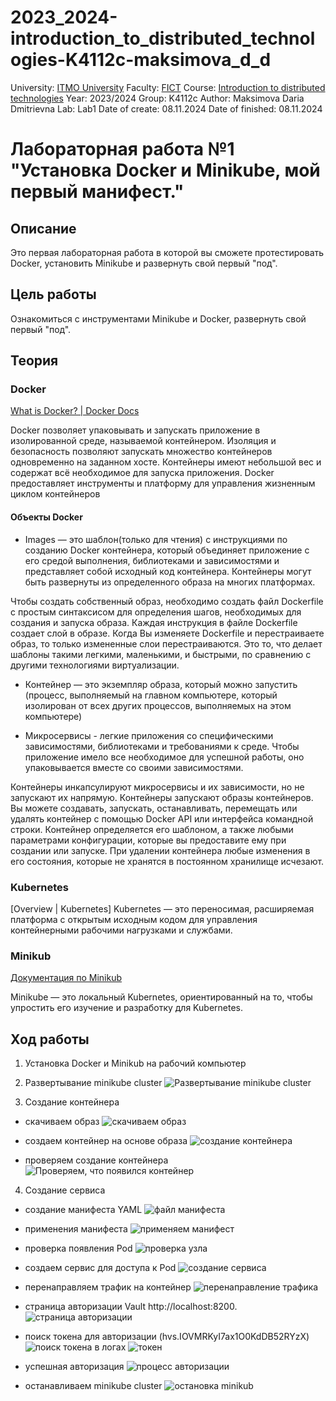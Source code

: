 # 2023_2024-introduction_to_distributed_technologies-K4112c-maksimova_d_d
University: [ITMO University](https://itmo.ru/ru/)
Faculty: [FICT](https://fict.itmo.ru)
Course: [Introduction to distributed technologies](https://github.com/itmo-ict-faculty/introduction-to-distributed-technologies)
Year: 2023/2024
Group: K4112c
Author: Maksimova Daria Dmitrievna
Lab: Lab1
Date of create: 08.11.2024
Date of finished: 08.11.2024

# Лабораторная работа №1 "Установка Docker и Minikube, мой первый манифест."
## Описание
Это первая лабораторная работа в которой вы сможете протестировать Docker, установить Minikube и развернуть свой первый "под".

## Цель работы
Ознакомиться с инструментами Minikube и Docker, развернуть свой первый "под".

## Теория
### Docker 
[What is Docker? | Docker Docs](https://docs.docker.com/get-started/docker-overview/)

Docker позволяет упаковывать и запускать приложение в изолированной среде, называемой контейнером.
Изоляция и безопасность позволяют запускать множество контейнеров одновременно на заданном хосте. 
Контейнеры имеют небольшой вес и содержат всё необходимое для запуска приложения. Docker предоставляет инструменты и платформу для управления жизненным циклом контейнеров

#### Объекты Docker
- Images — это шаблон(только для чтения) с инструкциями по созданию Docker контейнера, который объединяет приложение с его средой выполнения, библиотеками и зависимостями и представляет собой исходный код контейнера. 
Контейнеры могут быть развернуты из определенного образа на многих платформах.

Чтобы создать собственный образ, необходимо создать файл Dockerfile с простым синтаксисом для определения шагов, 
необходимых для создания и запуска образа. 
Каждая инструкция в файле Dockerfile создает слой в образе. 
Когда Вы изменяете Dockerfile и перестраиваете образ, то только измененные слои перестраиваются. 
Это то, что делает шаблоны такими легкими, маленькими, и быстрыми, по сравнению с другими технологиями виртуализации. 
- Контейнер — это экземпляр образа, который можно запустить (процесс, выполняемый на главном компьютере, который изолирован от всех других процессов, выполняемых на этом компьютере) 

- Микросервисы - легкие приложения со специфическими зависимостями, библиотеками и требованиями к среде. Чтобы приложение имело все необходимое для успешной работы, оно упаковывается вместе со своими зависимостями.

Контейнеры инкапсулируют микросервисы и их зависимости, но не запускают их напрямую. Контейнеры запускают образы контейнеров.
Вы можете создавать, запускать, останавливать, перемещать или удалять контейнер с помощью Docker API или интерфейса командной строки.
Контейнер определяется его шаблоном, а также любыми параметрами конфигурации, которые вы предоставите ему при создании или запуске. 
При удалении контейнера любые изменения в его состояния, которые не хранятся в постоянном хранилище исчезают.

### Kubernetes 
[Overview | Kubernetes]
Kubernetes — это переносимая, расширяемая платформа с открытым исходным кодом для управления контейнерными рабочими нагрузками и службами. 

### Minikub
[Документация по Minikub](https://minikube.sigs.k8s.io/docs/)

Minikube — это локальный Kubernetes, ориентированный на то, чтобы упростить его изучение и разработку для Kubernetes.

## Ход работы
1. Установка Docker и Minikub на рабочий компьютер

2. Развертывание minikube cluster
![Развертывание minikube cluster](https://github.com/user-attachments/assets/52dd0000-6b62-483c-a13a-5319d940a0ca)

3. Создание контейнера
- скачиваем образ
![скачиваем образ](https://github.com/user-attachments/assets/6f75f257-1f36-4022-9a3b-f29b0c4ae468)
- создаем контейнер на основе образа
![создание контейнера](https://github.com/user-attachments/assets/c64b63a9-108c-45d5-8ed1-71f600f01bcc)


- проверяем создание контейнера  
![Проверяем, что появился контейнер](https://github.com/user-attachments/assets/9cdcb0b0-6337-47d9-b81d-dfd29eef91ec)

4. Создание сервиса
- создание манифеста YAML
![файл манифеста](https://github.com/user-attachments/assets/4ff898e3-a7e0-494d-9a17-2c9002960748)

- применения манифеста
![применяем манифест](https://github.com/user-attachments/assets/4ec381d6-9d83-43f3-a671-f79a08de93b3)

- проверка появления Pod
![проверка узла ](https://github.com/user-attachments/assets/10f3a96a-6939-4022-9d0d-08b491bdb167)

- создаем сервис для доступа к Pod
![создание сервиса](https://github.com/user-attachments/assets/df767285-ab08-4b4b-8b82-2ce6252252ab)

- перенаправляем трафик на контейнер
![перенаправление трафика](https://github.com/user-attachments/assets/343a7768-3dc3-4ad2-b245-d3a537ef9691)

- страница авторизации Vault http://localhost:8200.
![страница авторизации](https://github.com/user-attachments/assets/0fe5c80f-f103-4a8e-8f3f-9d603cc56cee)

- поиск токена для авторизации (hvs.IOVMRKyI7ax1O0KdDB52RYzX)
![поиск токена в логах](https://github.com/user-attachments/assets/e28a24db-0efa-4edb-94a2-adf1d321c639)
![токен](https://github.com/user-attachments/assets/1c2c4769-d7f3-4177-a5db-8c380bff1112)

- успешная авторизация
![процесс авторизации](https://github.com/user-attachments/assets/87ad7833-677d-47f8-ad5a-3a3c6651da29)

- останавливаем minikube cluster
![остановка minikub](https://github.com/user-attachments/assets/74629863-763c-40ad-9d0e-1ab61bee8601)


